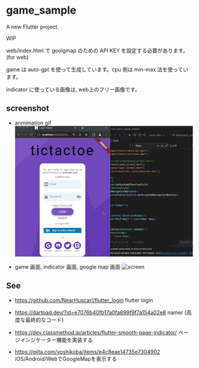 # game_sample

A new Flutter project.

WIP

web/index.html で goolgmap のための API KEY を設定する必要があります。(for web)

game は auto-gpt を使って生成しています。cpu 側は min-max 法を使っています。

indicator に使っている画像は, web上のフリー画像です。

## screenshot

- anmimation gif
![screen](./screenshots/namer.gif)

- game 画面, indicator 画面, google map 画面
![screen](./screenshots/namer-01.gif)

## See

- https://github.com/NearHuscarl/flutter_login
  flutter login

- https://dartpad.dev/?id=e7076b40fb17a0fa899f9f7a154a02e8
  namer (高度な最終的なコード)

- https://dev.classmethod.jp/articles/flutter-smooth-page-indicator/
  ページインジケーター機能を実装する

- https://qiita.com/yoshikoba/items/e4c8eae14735e7304902
  iOS/Android/WebでGoogleMapを表示する
